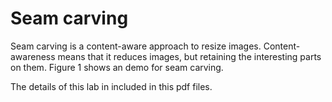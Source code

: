 # Seam carving

Seam carving is a content-aware approach to resize images. Content-awareness means that it reduces images, but retaining the interesting parts on them. Figure 1 shows an demo for seam carving.

The details of this lab in included in this pdf files.

